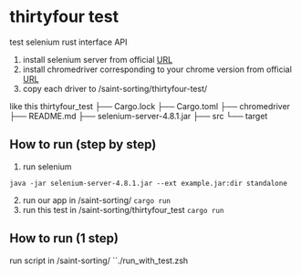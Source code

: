 # thirtyfour test

test selenium rust interface API

1. install selenium server from official [URL](https://www.selenium.dev/downloads/)
2. install chromedriver corresponding to your chrome version from official [URL](https://chromedriver.chromium.org/downloads)
3. copy each driver to /saint-sorting/thirtyfour-test/
	
like this
	thirtyfour_test
	├── Cargo.lock
	├── Cargo.toml
	├── chromedriver
	├── README.md
	├── selenium-server-4.8.1.jar
	├── src
	└── target

## How to run (step by step)
1. run selenium

```
java -jar selenium-server-4.8.1.jar --ext example.jar:dir standalone
```

2. run our app in /saint-sorting/ `cargo run`
3. run this test in /saint-sorting/thirtyfour_test `cargo run`

## How to run (1 step)
run script in /saint-sorting/
 ``./run_with_test.zsh
